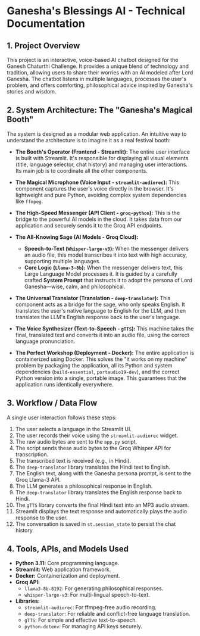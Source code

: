 # Ganesha's Blessings AI - Technical Documentation

## 1. Project Overview

This project is an interactive, voice-based AI chatbot designed for the Ganesh Chaturthi Challenge. It provides a unique blend of technology and tradition, allowing users to share their worries with an AI modeled after Lord Ganesha. The chatbot listens in multiple languages, processes the user's problem, and offers comforting, philosophical advice inspired by Ganesha's stories and wisdom.

## 2. System Architecture: The "Ganesha's Magical Booth"

The system is designed as a modular web application. An intuitive way to understand the architecture is to imagine it as a real festival booth:

*   **The Booth's Operator (Frontend - Streamlit):** The entire user interface is built with Streamlit. It's responsible for displaying all visual elements (title, language selector, chat history) and managing user interactions. Its main job is to coordinate all the other components.

*   **The Magical Microphone (Voice Input - `streamlit-audiorec`):** This component captures the user's voice directly in the browser. It's lightweight and pure Python, avoiding complex system dependencies like `ffmpeg`.

*   **The High-Speed Messenger (API Client - `groq-python`):** This is the bridge to the powerful AI models in the cloud. It takes data from our application and securely sends it to the Groq API endpoints.

*   **The All-Knowing Sage (AI Models - Groq Cloud):**
    *   **Speech-to-Text (`Whisper-large-v3`):** When the messenger delivers an audio file, this model transcribes it into text with high accuracy, supporting multiple languages.
    *   **Core Logic (`Llama-3-8b`):** When the messenger delivers text, this Large Language Model processes it. It is guided by a carefully crafted **System Prompt** that instructs it to adopt the persona of Lord Ganesha—wise, calm, and philosophical.

*   **The Universal Translator (Translation - `deep-translator`):** This component acts as a bridge for the sage, who only speaks English. It translates the user's native language to English for the LLM, and then translates the LLM's English response back to the user's language.

*   **The Voice Synthesizer (Text-to-Speech - `gTTS`):** This machine takes the final, translated text and converts it into an audio file, using the correct language pronunciation.

*   **The Perfect Workshop (Deployment - Docker):** The entire application is containerized using Docker. This solves the "it works on my machine" problem by packaging the application, all its Python and system dependencies (`build-essential`, `portaudio19-dev`), and the correct Python version into a single, portable image. This guarantees that the application runs identically everywhere.

## 3. Workflow / Data Flow

A single user interaction follows these steps:

1.  The user selects a language in the Streamlit UI.
2.  The user records their voice using the `streamlit-audiorec` widget.
3.  The raw audio bytes are sent to the `app.py` script.
4.  The script sends these audio bytes to the Groq Whisper API for transcription.
5.  The transcribed text is received (e.g., in Hindi).
6.  The `deep-translator` library translates the Hindi text to English.
7.  The English text, along with the Ganesha persona prompt, is sent to the Groq Llama-3 API.
8.  The LLM generates a philosophical response in English.
9.  The `deep-translator` library translates the English response back to Hindi.
10. The `gTTS` library converts the final Hindi text into an MP3 audio stream.
11. Streamlit displays the text response and automatically plays the audio response to the user.
12. The conversation is saved in `st.session_state` to persist the chat history.

## 4. Tools, APIs, and Models Used

*   **Python 3.11:** Core programming language.
*   **Streamlit:** Web application framework.
*   **Docker:** Containerization and deployment.
*   **Groq API:**
    *   `llama3-8b-8192`: For generating philosophical responses.
    *   `whisper-large-v3`: For multi-lingual speech-to-text.
*   **Libraries:**
    *   `streamlit-audiorec`: For ffmpeg-free audio recording.
    *   `deep-translator`: For reliable and conflict-free language translation.
    *   `gTTS`: For simple and effective text-to-speech.
    *   `python-dotenv`: For managing API keys securely.
